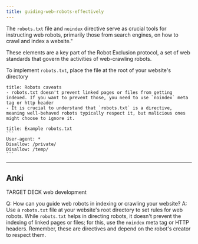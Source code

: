 ```yaml
---
title: guiding-web-robots-effectively
---
```

The `robots.txt` file and `noindex` directive serve as crucial tools for instructing web robots, primarily those from search engines, on how to crawl and index a website."

These elements are a key part of the Robot Exclusion protocol, a set of web standards that govern the activities of web-crawling robots.

To implement `robots.txt`, place the file at the root of your website's directory

```ad-note
title: Robots caveats
- robots.txt doesn't prevent linked pages or files from getting indexed. If you want to prevent those, you need to use `noindex` meta tag or http header
- It is crucial to understand that `robots.txt` is a directive, meaning well-behaved robots typically respect it, but malicious ones might choose to ignore it.
```

````ad-tip
title: Example robots.txt
```
User-agent: *
Disallow: /private/
Disallow: /temp/
```
````

---

## Anki

TARGET DECK
web development

Q: How can you guide web robots in indexing or crawling your website?
A: Use a `robots.txt` file at your website's root directory to set rules for web robots. While `robots.txt` helps in directing robots, it doesn't prevent the indexing of linked pages or files; for this, use the `noindex` meta tag or HTTP headers. Remember, these are directives and depend on the robot's creator to respect them.

<!--ID: 1697479906521-->
